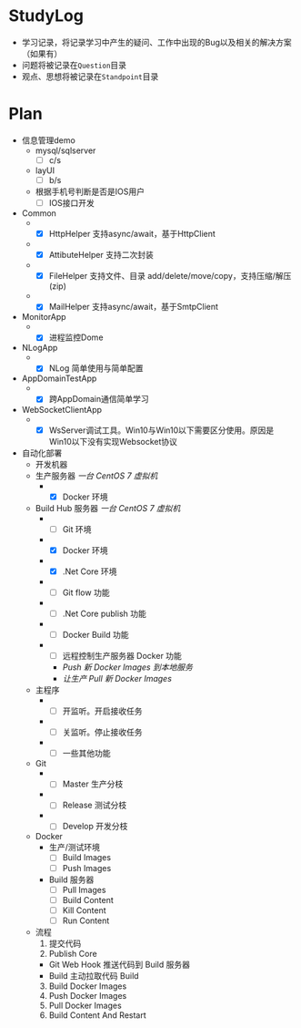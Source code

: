 # StudyLog
+ 学习记录，将记录学习中产生的疑问、工作中出现的Bug以及相关的解决方案（如果有）
+ 问题将被记录在`Question`目录
+ 观点、思想将被记录在`Standpoint`目录

# Plan
+ 信息管理demo  
  + mysql/sqlserver
    - [ ] c/s  
  + layUI  
    - [ ] b/s
  + 根据手机号判断是否是IOS用户
    - [ ] IOS接口开发
+ Common
  + - [x] HttpHelper  支持async/await，基于HttpClient
  + - [x] AttibuteHelper 支持二次封装
  + - [x] FileHelper 支持文件、目录 add/delete/move/copy，支持压缩/解压(zip)
  + - [x] MailHelper 支持async/await，基于SmtpClient
+ MonitorApp
  + - [x] 进程监控Dome
+ NLogApp
  + - [x] NLog 简单使用与简单配置
+ AppDomainTestApp
  + - [x] 跨AppDomain通信简单学习
+ WebSocketClientApp
  + - [x] WsServer调试工具。Win10与Win10以下需要区分使用。原因是Win10以下没有实现Websocket协议
+ 自动化部署
  + 开发机器
  + 生产服务器 _一台 CentOS 7 虚拟机_
    + - [x] Docker 环境
  + Build Hub 服务器 _一台 CentOS 7 虚拟机_
    + - [ ] Git 环境
    + - [x] Docker 环境
    + - [x] .Net Core 环境
    + - [ ] Git flow 功能
    + - [ ] .Net Core publish 功能
    + - [ ] Docker Build 功能
    + - [ ] 远程控制生产服务器 Docker 功能 
      + _Push 新 Docker Images 到本地服务_
      + _让生产 Pull 新 Docker Images_
  + 主程序
    + - [ ] 开监听。开启接收任务
    + - [ ] 关监听。停止接收任务
    + - [ ] 一些其他功能
  + Git
    + - [ ] Master 生产分枝
    + - [ ] Release 测试分枝
    + - [ ] Develop 开发分枝
  + Docker
    + 生产/测试环境
      - [ ] Build Images
      - [ ] Push Images
    + Build 服务器
      - [ ] Pull Images
      - [ ] Build Content
      - [ ] Kill Content
      - [ ] Run Content
  + 流程
    1. 提交代码
    2. Publish Core
      + Git Web Hook 推送代码到 Build 服务器
      + Build 主动拉取代码 Build
    3. Build Docker Images
    4. Push Docker Images
    5. Pull Docker Images
    6. Build Content And Restart

